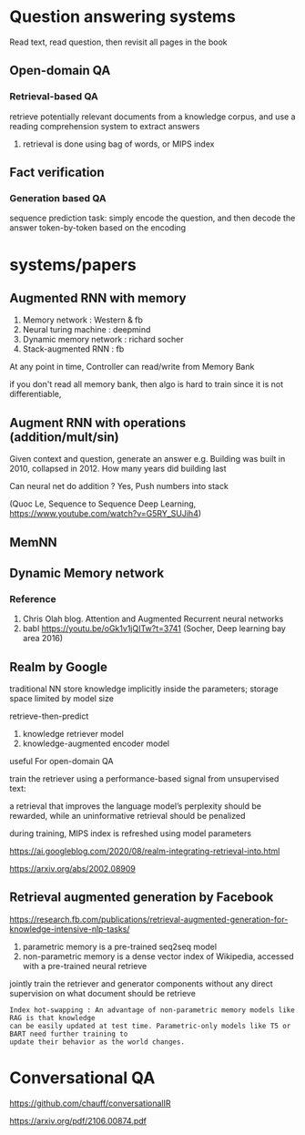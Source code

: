 
# Question answering systems

Read text, read question, then revisit all pages in the book

## Open-domain QA

### Retrieval-based QA

retrieve potentially relevant documents from a knowledge corpus, and use a reading comprehension system to extract answers

1. retrieval is done using bag of words, or MIPS index

## Fact verification

### Generation based QA

sequence prediction task: simply encode the question, and then decode the answer token-by-token based on the encoding

# systems/papers

## Augmented RNN with memory

1. Memory network : Western & fb
2. Neural turing machine : deepmind
3. Dynamic memory network : richard socher
4. Stack-augmented RNN : fb

At any point in time, Controller can read/write from Memory Bank

if you don't read all memory bank, then algo is hard to train since it is not differentiable, 

## Augment RNN with operations (addition/mult/sin)

Given context and question, generate an answer
e.g. Building was built in 2010, collapsed in 2012.  How many years did building last

Can neural net do addition ?
Yes, Push numbers into stack

(Quoc Le, Sequence to Sequence Deep Learning, https://www.youtube.com/watch?v=G5RY_SUJih4)

## MemNN

## Dynamic Memory network

### Reference

1. Chris Olah blog.  Attention and Augmented Recurrent neural networks
2. babl  https://youtu.be/oGk1v1jQITw?t=3741 (Socher, Deep learning bay area 2016)


## Realm by Google

traditional NN store knowledge implicitly inside the parameters; storage space limited by model size

retrieve-then-predict
1. knowledge retriever model
2. knowledge-augmented encoder model

useful For open-domain QA

train the retriever using a performance-based signal from unsupervised text:

a retrieval that improves the language model’s perplexity should be rewarded, while an uninformative retrieval should be penalized

during training, MIPS index is refreshed using model parameters

https://ai.googleblog.com/2020/08/realm-integrating-retrieval-into.html

https://arxiv.org/abs/2002.08909

## Retrieval augmented generation by Facebook

https://research.fb.com/publications/retrieval-augmented-generation-for-knowledge-intensive-nlp-tasks/

1. parametric memory is a pre-trained seq2seq model 
2. non-parametric memory is a dense vector index of Wikipedia, accessed with a pre-trained neural retrieve

jointly train the retriever and generator components without any direct supervision on what document should be retrieve

```
Index hot-swapping : An advantage of non-parametric memory models like RAG is that knowledge 
can be easily updated at test time. Parametric-only models like T5 or BART need further training to
update their behavior as the world changes.
```

# Conversational QA

https://github.com/chauff/conversationalIR

https://arxiv.org/pdf/2106.00874.pdf
